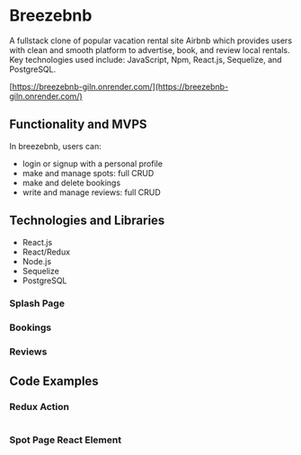 # Breezebnb
A fullstack clone of popular vacation rental site Airbnb which provides users with clean and smooth platform to advertise, book, and review local rentals.
Key technologies used include: JavaScript, Npm, React.js, Sequelize, and PostgreSQL.

[https://breezebnb-giln.onrender.com/](https://breezebnb-giln.onrender.com/)

## Functionality and MVPS
In breezebnb, users can:
- login or signup with a personal profile
- make and manage spots: full CRUD
- make and delete bookings
- write and manage reviews: full CRUD

## Technologies and Libraries
- React.js
- React/Redux
- Node.js
- Sequelize
- PostgreSQL


### Splash Page

### Bookings

### Reviews



## Code Examples  
### Redux Action
```

```

### Spot Page React Element
```

 ```

